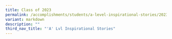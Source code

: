 ```yaml
---
title: Class of 2023
permalink: /accomplishments/students/a-level-inspirational-stories/2023/overview/
variant: markdown
description: ""
third_nav_title: "'A' Lvl Inspirational Stories"
---
```

